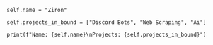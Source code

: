 
    
    self.name = "Ziron"
    
    self.projects_in_bound = ["Discord Bots", "Web Scraping", "Ai"]
    
    print(f"Name: {self.name}\nProjects: {self.projects_in_bound}")
    


